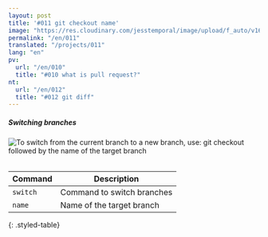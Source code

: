 ```yaml
---
layout: post
title: '#011 git checkout name'
image: "https://res.cloudinary.com/jesstemporal/image/upload/f_auto/v1642878595/gitfichas/en/011/thumbnail_ytbvhy.jpg"
permalink: "/en/011"
translated: "/projects/011"
lang: "en"
pv:
  url: "/en/010"
  title: "#010 what is pull request?"
nt:
  url: "/en/012"
  title: "#012 git diff"
---
```

##### Switching branches

<img alt="To switch from the current branch to a new branch, use: git checkout followed by the name of the target branch" src="https://res.cloudinary.com/jesstemporal/image/upload/v1642878595/gitfichas/en/011/full_arabbt.jpg"><br><br>

| Command | Description |
|---------|-------------|
| `switch` | Command to switch branches |
| `name` | Name of the target branch |
{: .styled-table}
